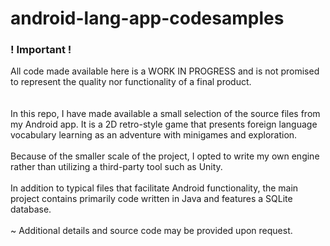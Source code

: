 # android-lang-app-codesamples

<h3>! Important !</h3>
All code made available here is a WORK IN PROGRESS and is not promised to represent the quality nor functionality of a final product.
<br/><br/><br/>
In this repo, I have made available a small selection of the source files from my Android app. It is a 2D retro-style game that presents foreign language vocabulary learning as an adventure with minigames and exploration.
<br/><br/>
Because of the smaller scale of the project, I opted to write my own engine rather than utilizing a third-party tool such as Unity.
<br/><br/>
In addition to typical files that facilitate Android functionality, the main project contains primarily code written in Java and features a SQLite database.
<br/><br/>
~ Additional details and source code may be provided upon request.
